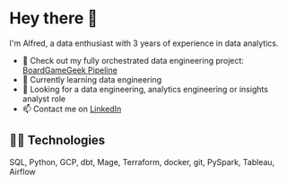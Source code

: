# Hey there 👋

I'm Alfred, a data enthusiast with 3 years of experience in data analytics.

- 🎲 Check out my fully orchestrated data engineering project: [BoardGameGeek Pipeline](https://github.com/alfredzou/BoardGameGeek_Pipeline)
- 🌱 Currently learning data engineering
- 🔭 Looking for a data engineering, analytics engineering or insights analyst role
- 📫 Contact me on [LinkedIn](https://www.linkedin.com/in/alfred-zou/)

## 👨‍💻 Technologies

SQL, Python, GCP, dbt, Mage, Terraform, docker, git, PySpark, Tableau, Airflow
